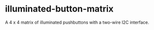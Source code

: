 # illuminated-button-matrix
A 4 x 4 matrix of illuminated pushbuttons with a two-wire I2C interface.
